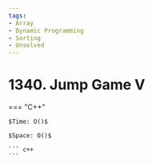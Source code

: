 ```yaml
---
tags:
- Array
- Dynamic Programming
- Sorting
- Unsolved
---
```



# 1340. Jump Game V

=== "C++"

    $Time: O()$

    $Space: O()$

    ``` c++
    ```